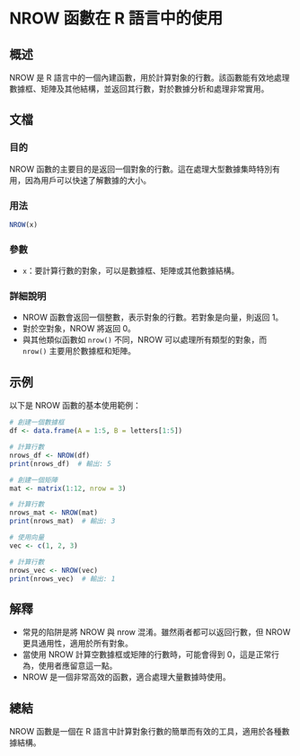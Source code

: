<!--
Meta Description: # NROW 函數在 R 語言中的使用 ## 概述 NROW 是 R 語言中的一個內建函數，用於計算對象的行數。該函數能有效地處理數據框、矩陣及其他結構，並返回其行數，對於數據分析和處理非常實用。 ## 文檔 ### 目的 NROW 函數的主要目的是返回一個對象的行數。這在處理大型數據集時特別有用，...
Meta Keywords: nrow, 計算行數, print, nrows_df, mat
-->

# NROW 函數在 R 語言中的使用

## 概述
NROW 是 R 語言中的一個內建函數，用於計算對象的行數。該函數能有效地處理數據框、矩陣及其他結構，並返回其行數，對於數據分析和處理非常實用。

## 文檔
### 目的
NROW 函數的主要目的是返回一個對象的行數。這在處理大型數據集時特別有用，因為用戶可以快速了解數據的大小。

### 用法
```R
NROW(x)
```

### 參數
- `x`：要計算行數的對象，可以是數據框、矩陣或其他數據結構。

### 詳細說明
- NROW 函數會返回一個整數，表示對象的行數。若對象是向量，則返回 1。
- 對於空對象，NROW 將返回 0。
- 與其他類似函數如 `nrow()` 不同，NROW 可以處理所有類型的對象，而 `nrow()` 主要用於數據框和矩陣。

## 示例
以下是 NROW 函數的基本使用範例：

```R
# 創建一個數據框
df <- data.frame(A = 1:5, B = letters[1:5])

# 計算行數
nrows_df <- NROW(df)
print(nrows_df)  # 輸出: 5

# 創建一個矩陣
mat <- matrix(1:12, nrow = 3)

# 計算行數
nrows_mat <- NROW(mat)
print(nrows_mat)  # 輸出: 3

# 使用向量
vec <- c(1, 2, 3)

# 計算行數
nrows_vec <- NROW(vec)
print(nrows_vec)  # 輸出: 1
```

## 解釋
- 常見的陷阱是將 NROW 與 nrow 混淆。雖然兩者都可以返回行數，但 NROW 更具通用性，適用於所有對象。
- 當使用 NROW 計算空數據框或矩陣的行數時，可能會得到 0，這是正常行為，使用者應留意這一點。
- NROW 是一個非常高效的函數，適合處理大量數據時使用。

## 總結
NROW 函數是一個在 R 語言中計算對象行數的簡單而有效的工具，適用於各種數據結構。